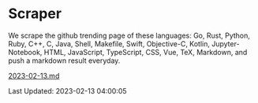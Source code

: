 # Scraper

We scrape the github trending page of these languages: Go, Rust, Python, Ruby, C++, C, Java, Shell, Makefile, Swift, Objective-C, Kotlin, Jupyter-Notebook, HTML, JavaScript, TypeScript, CSS, Vue, TeX, Markdown, and push a markdown result everyday.

[2023-02-13.md](https://github.com/yangwenmai/github-trending-backup/blob/master/2023-02-13.md)

Last Updated: 2023-02-13 04:00:05